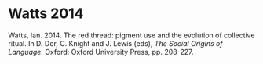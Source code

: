 # Watts 2014

Watts, Ian. 2014. The red thread: pigment use and the evolution of collective ritual. In D. Dor, C. Knight and J. Lewis (eds), _The Social Origins of Language._ Oxford: Oxford University Press, pp. 208-227.